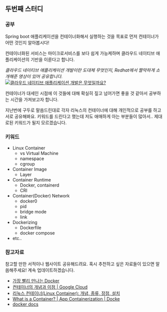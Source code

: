 ## 두번째 스터디

### 공부
Spring boot 애플리케이션을 컨테이너화해서 실행하는 것을 목표로 먼저 컨테이너가 어떤 것인지 알아봅시다!

컨테이너화된 서비스는 마이크로서비스를 보다 쉽게 가능케하며 클라우드 네이티브 애플리케이션의 기반을 이룬다고 합니다.

_클라우드 네이티브 애플리케이션 개발이란 도대체 무엇인지, Redhat에서 짤막하게 소개해준 영상이 있어 공유합니다._
[![클라우드 네이티브 애플리케이션 개발은 무엇일까요?](https://i.ytimg.com/vi/ieIgUDlNF3g/hqdefault.jpg?sqp=-oaymwEjCNACELwBSFryq4qpAxUIARUAAAAAGAElAADIQj0AgKJDeAE=&rs=AOn4CLCdI6fcAiCIyVKIw8Yl1g1rVSEX6w)](https://youtu.be/ieIgUDlNF3g)

컨테이너가 대세인 시점에 이 것들에 대해 확실히 짚고 넘어가면 좋을 것 같아서 공부하는 시간을 가져보고자 합니다.

지난번에 구두로 말씀드린대로 각자 리눅스의 컨테이너에 대해 개인적으로 공부를 하고 서로 공유해봐요.
키워드를 드린다고 했는데 저도 애매하게 아는 부분들이 많아서.. 제대로된 키워드가 될지 모르겠습니다. 

### 키워드
* Linux Container
  * vs Virtual Machine
  * namespace
  * cgroup
* Container Image
  * Layer
* Container Runtime
  * Docker, containerd
  * CRI
* Container(Docker) Network
  * docker0
  * pid
  * bridge mode
  * link
* Dockerizing
  * Dockerfile
  * docker compose
* etc..

### 참고자료
참고할 만한 서적이나 웹사이트 공유해드려요. 혹시 추천하고 싶은 자료들이 있으면 말씀해주세요! 계속 업데이트하겠습니다.
* [가장 빨리 만나는 Docker](http://pyrasis.com/docker.html)
* [컨테이너의 개념과 이점 | Google Cloud](https://cloud.google.com/containers?hl=ko)
* [리눅스 컨테이너(Linux Container): 개념, 종류, 장점, 설치](https://www.redhat.com/ko/topics/containers/whats-a-linux-container)
* [What is a Container? | App Containerization | Docke](https://www.docker.com/resources/what-container)
* [docker docs](https://docs.docker.com/get-started/overview/)